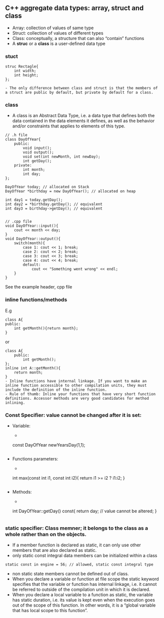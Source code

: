 ## C++ aggregate data types: array, struct and class
- Array: collection of values of same type
- Struct: collection of values of different types
- Class: conceptually, a structure that can also “contain” functions
- A **struc** or a **class** is a user-defined data type


### stuct
```
struc Rectagle{
    int width;
    int height;
};
```
    - The only difference between class and struct is that the members of a struct are public by default, but private by default for a class.

### class
- A class is an Abstract Data Type, i.e. a data type that defines both the data contained in the data elements it defines, as well as the behavior and/or constraints that applies to elements of this type.
```
// .h file
class DayOfYear{
    public:
        void input();
        void output();
        void set(int newMonth, int newDay);
        int getDay();
    private:
        int month;
        int day;
};

DayOfYear today; // allocated on Stack
DayOfYear *birthday = new DayOfYear(); // allocated on heap

int day1 = today.getDay();
int day2 = *birthday.getDay(); // equivalent
int day3 = birthday->getDay(); // equivalent


// .cpp file
void DayOfYear::input(){
    cout << month << day;
}
void DayOfYear::output(){
    switch(month){
        case 1: cout << 1; break;
        case 2: cout << 2; break;
        case 3: cout << 3; break;
        case 4: cout << 4; break;
        default:
            cout << "Something went wrong" << endl;
    }
}
```
See the example header, cpp file

### inline functions/methods
E.g
```
class A{
public:
    int getMonth(){return month};
}
```
or
```
class A{
    public:
        int getMonth();
};
inline int A::getMonth(){
    return month;
}
- Inline functions have internal linkage. If you want to make an inline function accessible to other compilation units, they must include the definition of the inline function.
- Rule of thumb: Inline your functions that have very short function definitions. Accessor methods are very good candidates for method inlining.
```

### Const Specifier: value cannot be changed after it is set:
- Variable:
    - ```
    const DayOfYear newYearsDay(1,1);
    ```
- Functions parameters: 
    - ```
    int max(const int i1, const int i2){
        return i1 >= i2 ? i1:i2;
    }
    ```
- Methods:
    - ```
    int DayOfYear::getDay() const{ 
        return day; // value cannot be altered;
    }
    ```

### static specifier: Class memner; it belongs to the class as a whole rather than on the objects.
- If a member function is declared as static, it can only use other members that are also declared as static.
- only static const integral data members can be initialized within a class
```
static const in engine = 56; // allowed, static const integral type
```
- non static state members cannot be defined out of class.
- When you declare a variable or function at file scope the static keyword specifies that the variable or function has internal linkage, i.e. it cannot be referred to outside of the compilation unit in which it is declared.
- When you declare a local variable to a function as static, the variable has static duration, i.e. its value is kept even when the execution goes out of the scope of this function. In other words, it is a “global variable that has local scope to this function”.